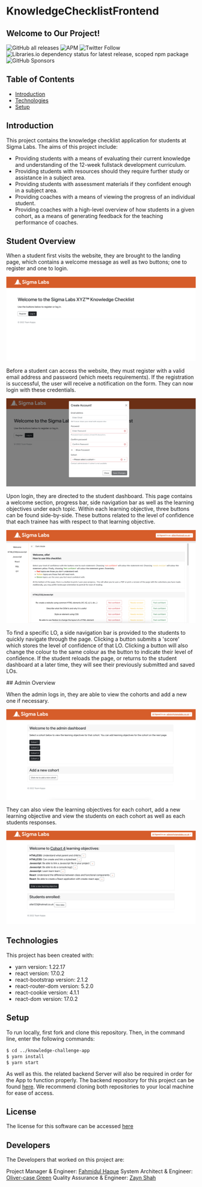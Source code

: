 # KnowledgeChecklistFrontend

## Welcome to Our Project!

![GitHub all releases](https://img.shields.io/github/downloads/FahmidulHaquee/WorldBankFrontend/total?logo=GitHub)
![APM](https://img.shields.io/apm/l/npm)
![Twitter Follow](https://img.shields.io/twitter/follow/SigmaLabs?style=social)
![Libraries.io dependency status for latest release, scoped npm package](https://img.shields.io/librariesio/release/npm/@babel/core)
![GitHub Sponsors](https://img.shields.io/github/sponsors/FahmidulHaquee)

## Table of Contents

- [Introduction](#introduction)
- [Technologies](#technologies)
- [Setup](#setup)

## Introduction

This project contains the knowledge checklist application for students at Sigma Labs. The aims of this project include:

- Providing students with a means of evaluating their current knowledge and understanding of the 12-week fullstack development curriculum.
- Providing students with resources should they require further study or assistance in a subject area.
- Providing students with assessment materials if they confident enough in a subject area.
- Providing coaches with a means of viewing the progress of an individual student.
- Providing coaches with a high-level overview of how students in a given cohort, as a means of generating feedback for the teaching performance of coaches.

## Student Overview

When a student first visits the website, they are brought to the landing page, which contains a welcome message as well as two buttons; one to register and one to login.

<img src='./imgs/Landing-page.png'>

Before a student can access the website, they must register with a valid email address and password (which meets requirements). If the registration is successful, the user will receive a notification on the form. They can now login with these credentials.

<img src='./imgs/Registration.png'>

Upon login, they are directed to the student dashboard. This page contains a welcome section, progress bar, side navigation bar as well as the learning objectives under each topic. Within each learning objective, three buttons can be found side-by-side. These buttons related to the level of confidence that each trainee has with respect to that learning objective.

<img src='./imgs/Student-dashboard.png'>

To find a specific LO, a side navigation bar is provided to the students to quickly navigate through the page. Clicking a button submits a 'score' which stores the level of confidence of that LO. Clicking a button will also change the colour to the same colour as the button to indicate their level of confidence. If the student reloads the page, or returns to the student dashboard at a later time, they will see their previously submitted and saved LOs.

## Admin Overview

When the admin logs in, they are able to view the cohorts and add a new one if necessary.

<img src='./imgs/Admin-dashboard.png'>

They can also view the learning objectives for each cohort, add a new learning objective and view the students on each cohort as well as each students responses.

<img src='./imgs/View-data.png'>

## Technologies

This project has been created with:

- yarn version: 1.22.17
- react version: 17.0.2
- react-bootstrap version: 2.1.2
- react-router-dom version: 5.2.0
- react-cookie version: 4.1.1
- react-dom version: 17.0.2

## Setup

To run locally, first fork and clone this repository. Then, in the command line, enter the following commands:

```
$ cd ../knowledge-challenge-app
$ yarn install
$ yarn start
```

As well as this. the related backend Server will also be required in order for the App to function properly. The backend repository for this project can be found [here](https://github.com/olliecase-green/KnowledgeChecklistBackend). We recommend cloning both repositories to your local machine for ease of access.

## License

The license for this software can be accessed [here](LICENSE.md)

## Developers

The Developers that worked on this project are:

Project Manager & Engineer: [Fahmidul Haque](https://github.com/FahmidulHaquee)
System Architect & Engineer: [Oliver-case Green](https://github.com/olliecase-green)
Quality Assurance & Engineer: [Zayn Shah](https://github.com/zaynshah)
